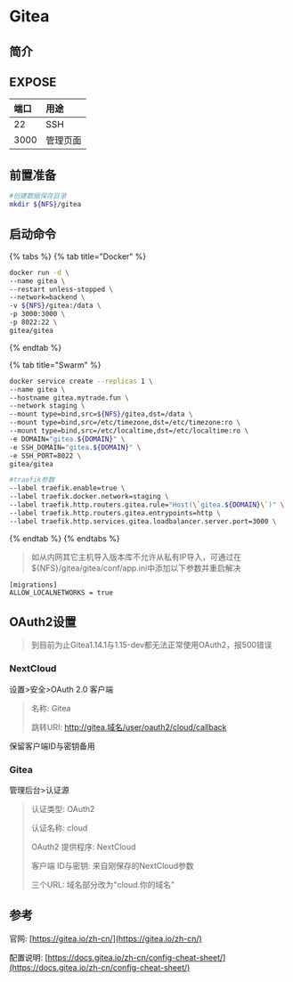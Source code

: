 # Gitea

## 简介



## EXPOSE

| 端口 | 用途 |
| :--- | :--- |
| 22 | SSH |
| 3000 | 管理页面 |



## 前置准备

```bash
#创建数据保存目录
mkdir ${NFS}/gitea
```

## 启动命令

{% tabs %}
{% tab title="Docker" %}
```bash
docker run -d \
--name gitea \
--restart unless-stopped \
--network=backend \
-v ${NFS}/gitea:/data \
-p 3000:3000 \
-p 8022:22 \
gitea/gitea
```
{% endtab %}

{% tab title="Swarm" %}
```bash
docker service create --replicas 1 \
--name gitea \
--hostname gitea.mytrade.fun \
--network staging \
--mount type=bind,src=${NFS}/gitea,dst=/data \
--mount type=bind,src=/etc/timezone,dst=/etc/timezone:ro \
--mount type=bind,src=/etc/localtime,dst=/etc/localtime:ro \
-e DOMAIN="gitea.${DOMAIN}" \
-e SSH_DOMAIN="gitea.${DOMAIN}" \
-e SSH_PORT=8022 \
gitea/gitea

#traefik参数
--label traefik.enable=true \
--label traefik.docker.network=staging \
--label traefik.http.routers.gitea.rule="Host(\`gitea.${DOMAIN}\`)" \
--label traefik.http.routers.gitea.entrypoints=http \
--label traefik.http.services.gitea.loadbalancer.server.port=3000 \
```
{% endtab %}
{% endtabs %}

> 如从内网其它主机导入版本库不允许从私有IP导入，可通过在${NFS}/gitea/gitea/conf/app.ini中添加以下参数并重启解决

```text
[migrations]
ALLOW_LOCALNETWORKS = true
```

## OAuth2设置

> 到目前为止Gitea1.14.1与1.15-dev都无法正常使用OAuth2，报500错误

### NextCloud

设置&gt;安全&gt;OAuth 2.0 客户端

> 名称: Gitea
>
> 跳转URI: http://gitea.域名/user/oauth2/cloud/callback

保留客户端ID与密钥备用

### Gitea

管理后台&gt;认证源

> 认证类型: OAuth2
>
> 认证名称: cloud
>
> OAuth2 提供程序: NextCloud
>
> 客户端 ID与密钥: 来自刚保存的NextCloud参数
>
> 三个URL: 域名部分改为"cloud.你的域名"

 

## 参考

官网:  [https://gitea.io/zh-cn/](https://gitea.io/zh-cn/)

配置说明: [https://docs.gitea.io/zh-cn/config-cheat-sheet/](https://docs.gitea.io/zh-cn/config-cheat-sheet/)

